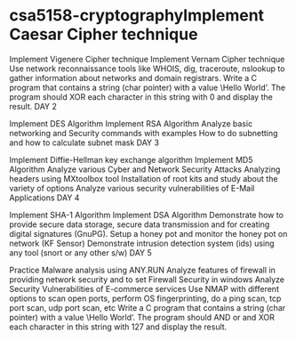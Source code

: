 # csa5158-cryptographyImplement Caesar Cipher technique
Implement Vigenere Cipher technique
Implement Vernam Cipher technique
Use network reconnaissance tools like WHOIS, dig, traceroute, nslookup to gather information about networks and domain registrars.
Write a C program that contains a string (char pointer) with a value \Hello World’. The program should XOR each character in this string with 0 and display the result.
DAY 2

Implement DES Algorithm
Implement RSA Algorithm
Analyze basic networking and Security commands with examples
How to do subnetting and how to calculate subnet mask
DAY 3

Implement Diffie-Hellman key exchange algorithm
Implement MD5 Algorithm
Analyze various Cyber and Network Security Attacks
Analyzing headers using MXtoolbox tool
Installation of root kits and study about the variety of options
Analyze various security vulnerabilities of E-Mail Applications
DAY 4

Implement SHA-1 Algorithm
Implement DSA Algorithm
Demonstrate how to provide secure data storage, secure data transmission and for creating digital signatures (GnuPG).
Setup a honey pot and monitor the honey pot on network (KF Sensor)
Demonstrate intrusion detection system (ids) using any tool (snort or any other s/w)
DAY 5

Practice Malware analysis using ANY.RUN
Analyze features of firewall in providing network security and to set Firewall Security in windows
Analyze Security Vulnerabilities of E-commerce services
Use NMAP with different options to scan open ports, perform OS fingerprinting, do a ping scan, tcp port scan, udp port scan, etc
Write a C program that contains a string (char pointer) with a value \Hello World’. The program should AND or and XOR each character in this string with 127 and display the result.
